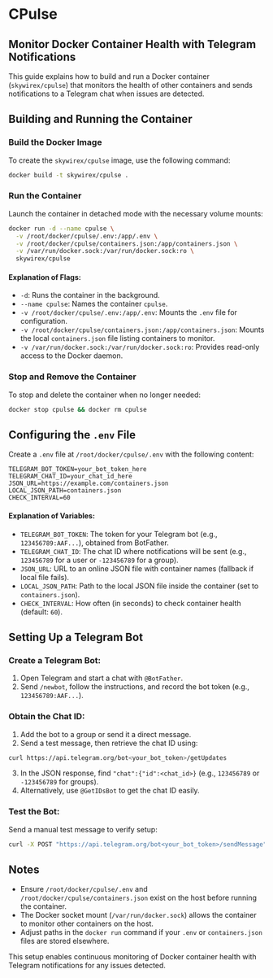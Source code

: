 # CPulse

## Monitor Docker Container Health with Telegram Notifications

This guide explains how to build and run a Docker container (`skywirex/cpulse`) that monitors the health of other containers and sends notifications to a Telegram chat when issues are detected.

## Building and Running the Container

### Build the Docker Image
To create the `skywirex/cpulse` image, use the following command:

```bash
docker build -t skywirex/cpulse .
```

### Run the Container
Launch the container in detached mode with the necessary volume mounts:

```bash
docker run -d --name cpulse \
  -v /root/docker/cpulse/.env:/app/.env \
  -v /root/docker/cpulse/containers.json:/app/containers.json \
  -v /var/run/docker.sock:/var/run/docker.sock:ro \
  skywirex/cpulse
```

#### Explanation of Flags:
- `-d`: Runs the container in the background.
- `--name cpulse`: Names the container `cpulse`.
- `-v /root/docker/cpulse/.env:/app/.env`: Mounts the `.env` file for configuration.
- `-v /root/docker/cpulse/containers.json:/app/containers.json`: Mounts the local `containers.json` file listing containers to monitor.
- `-v /var/run/docker.sock:/var/run/docker.sock:ro`: Provides read-only access to the Docker daemon.

### Stop and Remove the Container
To stop and delete the container when no longer needed:

```bash
docker stop cpulse && docker rm cpulse
```

## Configuring the `.env` File
Create a `.env` file at `/root/docker/cpulse/.env` with the following content:

```env
TELEGRAM_BOT_TOKEN=your_bot_token_here
TELEGRAM_CHAT_ID=your_chat_id_here
JSON_URL=https://example.com/containers.json
LOCAL_JSON_PATH=containers.json
CHECK_INTERVAL=60
```

#### Explanation of Variables:
- `TELEGRAM_BOT_TOKEN`: The token for your Telegram bot (e.g., `123456789:AAF...`), obtained from BotFather.
- `TELEGRAM_CHAT_ID`: The chat ID where notifications will be sent (e.g., `123456789` for a user or `-123456789` for a group).
- `JSON_URL`: URL to an online JSON file with container names (fallback if local file fails).
- `LOCAL_JSON_PATH`: Path to the local JSON file inside the container (set to `containers.json`).
- `CHECK_INTERVAL`: How often (in seconds) to check container health (default: `60`).

## Setting Up a Telegram Bot

### Create a Telegram Bot:
1. Open Telegram and start a chat with `@BotFather`.
2. Send `/newbot`, follow the instructions, and record the bot token (e.g., `123456789:AAF...`).

### Obtain the Chat ID:
1. Add the bot to a group or send it a direct message.
2. Send a test message, then retrieve the chat ID using:

```bash
curl https://api.telegram.org/bot<your_bot_token>/getUpdates
```

3. In the JSON response, find `"chat":{"id":<chat_id>}` (e.g., `123456789` or `-123456789` for groups).
4. Alternatively, use `@GetIDsBot` to get the chat ID easily.

### Test the Bot:
Send a manual test message to verify setup:

```bash
curl -X POST "https://api.telegram.org/bot<your_bot_token>/sendMessage" -d "chat_id=<your_chat_id>&text=Test message"
```

## Notes
- Ensure `/root/docker/cpulse/.env` and `/root/docker/cpulse/containers.json` exist on the host before running the container.
- The Docker socket mount (`/var/run/docker.sock`) allows the container to monitor other containers on the host.
- Adjust paths in the `docker run` command if your `.env` or `containers.json` files are stored elsewhere.

This setup enables continuous monitoring of Docker container health with Telegram notifications for any issues detected.




